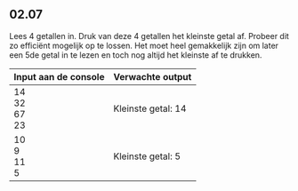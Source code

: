 ## 02.07
Lees 4 getallen in. Druk van deze 4 getallen het kleinste getal af. Probeer dit zo efficiënt mogelijk op te lossen. Het moet heel gemakkelijk zijn om later een 5de getal in te lezen en toch nog altijd het kleinste af te drukken.

| Input aan de console | Verwachte output |
|----------------------|------------------|
| 14<br>32<br>67<br>23 | Kleinste getal: 14 |
| 10<br>9<br>11<br>5 | Kleinste getal: 5 |